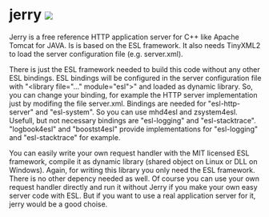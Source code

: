 # jerry ![](https://img.shields.io/github/license/SLukasDE/jerry.svg)

Jerry is a free reference HTTP application server for C++ like Apache Tomcat for JAVA. Is is based on the ESL framework. It also needs TinyXML2 to load the server configuration file (e.g. server.xml).

There is just the ESL framework needed to build this code without any other ESL bindings. ESL bindings will be configured in the server configuration file with \"<library file=\"...\" module=\"esl\">\" and loaded as dynamic library. So, you can change your binding, for example the HTTP server implementation just by modifing the file server.xml. Bindings are needed for "esl-http-server" and "esl-system". So you can use mhd4esl and zsystem4esl.
Usefull, but not necessary bindings are "esl-logging" and "esl-stacktrace". "logbook4esl" and "boostst4esl" provide implementations for "esl-logging" and "esl-stacktrace" for example.
  
You can easily write your own request handler with the MIT licensed ESL framework, compile it as dynamic library (shared object on Linux or DLL on Windows). Again, for writing this library you only need the ESL framework. There is no other depency needed as well. Of course you can use your own request handler directly and run it without Jerry if you make your own easy server code with ESL. But if you want to use a real application server for it, jerry would be a good choise.
